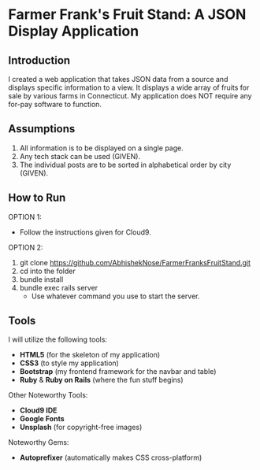 # Farmer Frank's Fruit Stand: A JSON Display Application

## Introduction
I created a web application that takes JSON data from a source and displays specific information to a view. It displays a wide array of fruits for sale by various farms in Connecticut. My application does NOT require any for-pay software to function.
 
## Assumptions
1. All information is to be displayed on a single page.
2. Any tech stack can be used (GIVEN).
3. The individual posts are to be sorted in alphabetical order by city (GIVEN).

## How to Run

OPTION 1:

* Follow the instructions given for Cloud9.

OPTION 2:

1. git clone https://github.com/AbhishekNose/FarmerFranksFruitStand.git
2. cd into the folder
3. bundle install
4. bundle exec rails server
	* Use whatever command you use to start the server.


## Tools
I will utilize the following tools:
* **HTML5** (for the skeleton of my application)
* **CSS3** (to style my application)
* **Bootstrap** (my frontend framework for the navbar and table)
* **Ruby** & **Ruby on Rails** (where the fun stuff begins)

Other Noteworthy Tools:
* **Cloud9 IDE**
* **Google Fonts**
* **Unsplash** (for copyright-free images)

Noteworthy Gems:
* **Autoprefixer** (automatically makes CSS cross-platform)